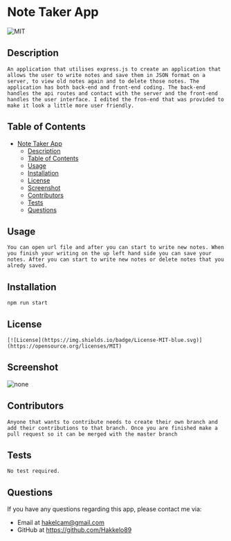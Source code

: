 # Note Taker App

![MIT](https://img.shields.io/badge/license-MIT-green)

## Description

    An application that utilises express.js to create an application that allows the user to write notes and save them in JSON format on a server, to view old notes again and to delete those notes. The application has both back-end and front-end coding. The back-end handles the api routes and contact with the server and the front-end handles the user interface. I edited the fron-end that was provided to make it look a little more user friendly.

## Table of Contents

- [Note Taker App](#note-taker-app)
  - [Description](#description)
  - [Table of Contents](#table-of-contents)
  - [Usage](#usage)
  - [Installation](#installation)
  - [License](#license)
  - [Screenshot](#screenshot)
  - [Contributors](#contributors)
  - [Tests](#tests)
  - [Questions](#questions)

## Usage

    You can open url file and after you can start to write new notes. When you finish your writing on the up left hand side you can save your notes. After you can start to write new notes or delete notes that you alredy saved.

## Installation

    npm run start

## License

    [![License](https://img.shields.io/badge/License-MIT-blue.svg)](https://opensource.org/licenses/MIT)

## Screenshot

![none](none)

## Contributors

    Anyone that wants to contribute needs to create their own branch and add their contributions to that branch. Once you are finished make a pull request so it can be merged with the master branch

## Tests

    No test required.

## Questions

If you have any questions regarding this app, please contact me via:

- Email at hakelcam@gmail.com
- GitHub at <https://github.com/Hakkelo89>
